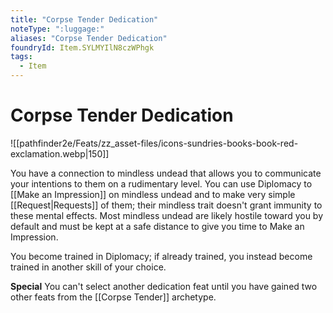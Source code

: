 ```yaml
---
title: "Corpse Tender Dedication"
noteType: ":luggage:"
aliases: "Corpse Tender Dedication"
foundryId: Item.SYLMYIlN8czWPhgk
tags:
  - Item
---
```


# Corpse Tender Dedication
![[pathfinder2e/Feats/zz_asset-files/icons-sundries-books-book-red-exclamation.webp|150]]

You have a connection to mindless undead that allows you to communicate your intentions to them on a rudimentary level. You can use Diplomacy to [[Make an Impression]] on mindless undead and to make very simple [[Request|Requests]] of them; their mindless trait doesn't grant immunity to these mental effects. Most mindless undead are likely hostile toward you by default and must be kept at a safe distance to give you time to Make an Impression.

You become trained in Diplomacy; if already trained, you instead become trained in another skill of your choice.

**Special** You can't select another dedication feat until you have gained two other feats from the [[Corpse Tender]] archetype.
